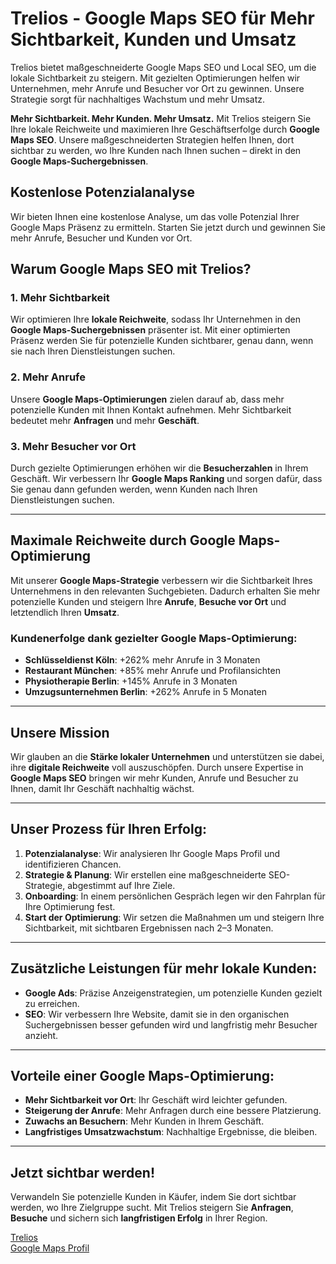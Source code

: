 # Trelios - Google Maps SEO für Mehr Sichtbarkeit, Kunden und Umsatz

Trelios bietet maßgeschneiderte Google Maps SEO und Local SEO, um die lokale Sichtbarkeit zu steigern. Mit gezielten Optimierungen helfen wir Unternehmen, mehr Anrufe und Besucher vor Ort zu gewinnen. Unsere Strategie sorgt für nachhaltiges Wachstum und mehr Umsatz.

**Mehr Sichtbarkeit. Mehr Kunden. Mehr Umsatz.** Mit Trelios steigern Sie Ihre lokale Reichweite und maximieren Ihre Geschäftserfolge durch **Google Maps SEO**. Unsere maßgeschneiderten Strategien helfen Ihnen, dort sichtbar zu werden, wo Ihre Kunden nach Ihnen suchen – direkt in den **Google Maps-Suchergebnissen**.

## Kostenlose Potenzialanalyse

Wir bieten Ihnen eine kostenlose Analyse, um das volle Potenzial Ihrer Google Maps Präsenz zu ermitteln. Starten Sie jetzt durch und gewinnen Sie mehr Anrufe, Besucher und Kunden vor Ort.

## Warum Google Maps SEO mit Trelios?

### 1. Mehr Sichtbarkeit

Wir optimieren Ihre **lokale Reichweite**, sodass Ihr Unternehmen in den **Google Maps-Suchergebnissen** präsenter ist. Mit einer optimierten Präsenz werden Sie für potenzielle Kunden sichtbarer, genau dann, wenn sie nach Ihren Dienstleistungen suchen.

### 2. Mehr Anrufe

Unsere **Google Maps-Optimierungen** zielen darauf ab, dass mehr potenzielle Kunden mit Ihnen Kontakt aufnehmen. Mehr Sichtbarkeit bedeutet mehr **Anfragen** und mehr **Geschäft**.

### 3. Mehr Besucher vor Ort

Durch gezielte Optimierungen erhöhen wir die **Besucherzahlen** in Ihrem Geschäft. Wir verbessern Ihr **Google Maps Ranking** und sorgen dafür, dass Sie genau dann gefunden werden, wenn Kunden nach Ihren Dienstleistungen suchen.

---

## Maximale Reichweite durch Google Maps-Optimierung

Mit unserer **Google Maps-Strategie** verbessern wir die Sichtbarkeit Ihres Unternehmens in den relevanten Suchgebieten. Dadurch erhalten Sie mehr potenzielle Kunden und steigern Ihre **Anrufe**, **Besuche vor Ort** und letztendlich Ihren **Umsatz**.

### Kundenerfolge dank gezielter Google Maps-Optimierung:

- **Schlüsseldienst Köln**: +262% mehr Anrufe in 3 Monaten
- **Restaurant München**: +85% mehr Anrufe und Profilansichten
- **Physiotherapie Berlin**: +145% Anrufe in 3 Monaten
- **Umzugsunternehmen Berlin**: +262% Anrufe in 5 Monaten

---

## Unsere Mission

Wir glauben an die **Stärke lokaler Unternehmen** und unterstützen sie dabei, ihre **digitale Reichweite** voll auszuschöpfen. Durch unsere Expertise in **Google Maps SEO** bringen wir mehr Kunden, Anrufe und Besucher zu Ihnen, damit Ihr Geschäft nachhaltig wächst.

---

## Unser Prozess für Ihren Erfolg:

1. **Potenzialanalyse**: Wir analysieren Ihr Google Maps Profil und identifizieren Chancen.
2. **Strategie & Planung**: Wir erstellen eine maßgeschneiderte SEO-Strategie, abgestimmt auf Ihre Ziele.
3. **Onboarding**: In einem persönlichen Gespräch legen wir den Fahrplan für Ihre Optimierung fest.
4. **Start der Optimierung**: Wir setzen die Maßnahmen um und steigern Ihre Sichtbarkeit, mit sichtbaren Ergebnissen nach 2–3 Monaten.

---

## Zusätzliche Leistungen für mehr lokale Kunden:

- **Google Ads**: Präzise Anzeigenstrategien, um potenzielle Kunden gezielt zu erreichen.
- **SEO**: Wir verbessern Ihre Website, damit sie in den organischen Suchergebnissen besser gefunden wird und langfristig mehr Besucher anzieht.

---

## Vorteile einer Google Maps-Optimierung:

- **Mehr Sichtbarkeit vor Ort**: Ihr Geschäft wird leichter gefunden.
- **Steigerung der Anrufe**: Mehr Anfragen durch eine bessere Platzierung.
- **Zuwachs an Besuchern**: Mehr Kunden in Ihrem Geschäft.
- **Langfristiges Umsatzwachstum**: Nachhaltige Ergebnisse, die bleiben.

---

## Jetzt sichtbar werden!

Verwandeln Sie potenzielle Kunden in Käufer, indem Sie dort sichtbar werden, wo Ihre Zielgruppe sucht. Mit Trelios steigern Sie **Anfragen**, **Besuche** und sichern sich **langfristigen Erfolg** in Ihrer Region.

[Trelios](https://trelios.de/) <br/>
[Google Maps Profil]([https://maps.app.goo.gl/Ay1exRQdGC37LTgG8](https://www.google.com/maps/place/?cid=5785546269436179311))

